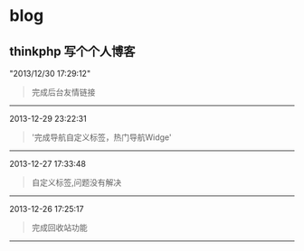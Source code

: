 blog
====

thinkphp 写个个人博客
----------

"2013/12/30 17:29:12" 
>完成后台友情链接

---
2013-12-29 23:22:31 
>'完成导航自定义标签，热门导航Widge'

---

2013-12-27 17:33:48 
>自定义标签,问题没有解决

---
2013-12-26 17:25:17 
>完成回收站功能

---

